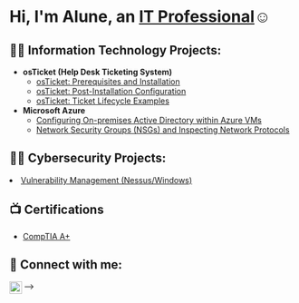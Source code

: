 <h1>Hi, I'm Alune, an <a href="https://linkedin.com/in/Josh">IT Professional</a>☺</h1>

<h2>👨‍💻 Information Technology Projects:</h2>

- <b>osTicket (Help Desk Ticketing System)</b>
  - [osTicket: Prerequisites and Installation](https://github.com/alunelo/osticket-prereqs)
  - [osTicket: Post-Installation Configuration](https://github.com/alunelo/post-install-config)
  - [osTicket: Ticket Lifecycle Examples](https://github.com/alunelo/ticket-lifecycle)
- <b>Microsoft Azure</b>
  - [Configuring On-premises Active Directory within Azure VMs](https://github.com/joshmadakorcc/configure-ad)
  - [Network Security Groups (NSGs) and Inspecting Network Protocols](https://github.com/joshmadakorcc/azure-network-protocols)
<h2>👨‍💻 Cybersecurity Projects:</h2   
                                  
  - [Vulnerability Management (Nessus/Windows)](https://github.com/alunelo/Vulnerability-Management-Nessus-Windows-)

<h2>📺 Certifications</h2>

- [CompTIA A+](https://www.credly.com/badges/e9d737dc-fae0-4b65-a51e-317cf4dbde78/public_url)

<h2> 🤳 Connect with me:</h2>


[<img align="left" alt="JoshMadakor | LinkedIn" width="22px" src="https://cdn.jsdelivr.net/npm/simple-icons@v3/icons/linkedin.svg" />][linkedin]

[linkedin]: https://www.linkedin.com/in/alune-lo

<!--
**joshmadakor1/joshmadakor1** is a ✨ _special_ ✨ repository because its `README.md` (this file) appears on your GitHub profile.

Here are some ideas to get you started:

- 🔭 I’m currently working on ...
- 🌱 I’m currently learning ...
- 👯 I’m looking to collaborate on ...
- 🤔 I’m looking for help with ...
- 💬 Ask me about ...
- 📫 How to reach me: ...
- 😄 Pronouns: ...
- ⚡ Fun fact: ...
-->
-->

